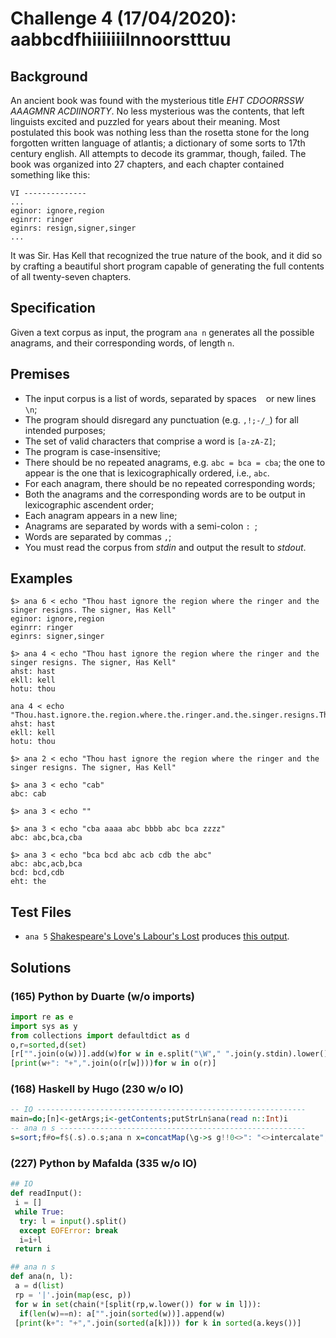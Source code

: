 # Challenge 4 (17/04/2020): aabbcdfhiiiiiiilnnoorstttuu

## Background

An ancient book was found with the mysterious title _EHT CDOORRSSW AAAGMNR ACDIINORTY_. No less mysterious was the contents, that left linguists excited and puzzled for years about their meaning. Most postulated this book was nothing less than the rosetta stone for the long forgotten written language of atlantis; a dictionary of some sorts to 17th century english. All attempts to decode its grammar, though, failed. The book was organized into 27 chapters, and each chapter contained something like this:

```
VI --------------
...
eginor: ignore,region 
eginrr: ringer
eginrs: resign,signer,singer
...
```

It was Sir. Has Kell that recognized the true nature of the book, and it did so by crafting a beautiful short program capable of generating the full contents of all twenty-seven chapters.

## Specification

Given a text corpus as input, the program `ana n` generates all the possible anagrams, and their corresponding words, of length `n`. 

## Premises

- The input corpus is a list of words, separated by spaces ` ` or new lines `\n`;
- The program should disregard any punctuation (e.g. `,!;-/_`) for all intended purposes;
- The set of valid characters that comprise a word is `[a-zA-Z]`;
- The program is case-insensitive;
- There should be no repeated anagrams, e.g. `abc = bca = cba`; the one to appear is the one that is lexicographically ordered, i.e., `abc`.
- For each anagram, there should be no repeated corresponding words;
- Both the anagrams and the corresponding words are to be output in lexicographic ascendent order;
- Each anagram appears in a new line;
- Anagrams are separated by words with a semi-colon `: `;
- Words are separated by commas `,`; 
- You must read the corpus from _stdin_ and output the result to _stdout_.

## Examples

```
$> ana 6 < echo "Thou hast ignore the region where the ringer and the singer resigns. The signer, Has Kell"
eginor: ignore,region 
eginrr: ringer
eginrs: signer,singer
```

```
$> ana 4 < echo "Thou hast ignore the region where the ringer and the singer resigns. The signer, Has Kell"
ahst: hast
ekll: kell
hotu: thou
```

```
ana 4 < echo "Thou.hast.ignore.the.region.where.the.ringer.and.the.singer.resigns.The.signer,Has.Kell!"
ahst: hast
ekll: kell
hotu: thou
```

```
$> ana 2 < echo "Thou hast ignore the region where the ringer and the singer resigns. The signer, Has Kell"
```

```
$> ana 3 < echo "cab"
abc: cab
```

```
$> ana 3 < echo ""
```

```
$> ana 3 < echo "cba aaaa abc bbbb abc bca zzzz"
abc: abc,bca,cba
```

```
$> ana 3 < echo "bca bcd abc acb cdb the abc"
abc: abc,acb,bca
bcd: bcd,cdb
eht: the
```

## Test Files

* `ana 5` [Shakespeare's Love's Labour's Lost](data/day4/loves-labours-lost.in) produces [this output](data/day4/loves-labours-lost.ana5).

## Solutions

### (165) Python by Duarte (w/o imports)
```python
import re as e
import sys as y
from collections import defaultdict as d
o,r=sorted,d(set)
[r["".join(o(w))].add(w)for w in e.split("\W"," ".join(y.stdin).lower())if len(w)==int(y.argv[1])]
[print(w+": "+",".join(o(r[w])))for w in o(r)]
```

### (168) Haskell by Hugo (230 w/o IO)

```haskell
-- IO ------------------------------------------------------------
main=do;[n]<-getArgs;i<-getContents;putStrLn$ana(read n::Int)i
-- ana n s -------------------------------------------------------
s=sort;f#o=f$(.s).o.s;ana n x=concatMap(\g->s g!!0<>": "<>intercalate","(s g)<>"\n")$groupBy#(==)$sortBy#compare$nub[e|e<-wordsBy(not.isLetter)$toLower<$>x,n==length e]
```

### (227) Python by Mafalda (335 w/o IO)

```python
## IO
def readInput():
 i = []
 while True:
  try: l = input().split()
  except EOFError: break
  i=i+l
 return i

## ana n s
def ana(n, l):
 a = d(list)
 rp = '|'.join(map(esc, p))
 for w in set(chain(*[split(rp,w.lower()) for w in l])):
  if(len(w)==n): a["".join(sorted(w))].append(w)
 [print(k+": "+",".join(sorted(a[k]))) for k in sorted(a.keys())]
```
